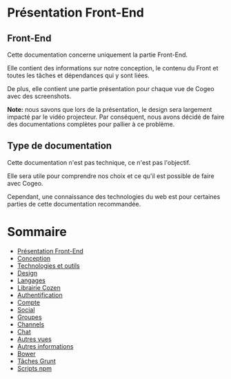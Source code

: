 # Présentation Front-End

## Front-End

Cette documentation concerne uniquement la partie Front-End.

Elle contient des informations sur notre conception, le contenu du Front et toutes les tâches et dépendances qui y sont liées.  

De plus, elle contient une partie présentation pour chaque vue de Cogeo avec des screenshots.  

**Note:** nous savons que lors de la présentation, le design sera largement impacté par le vidéo projecteur. Par conséquent, nous avons décidé de faire des documentations complètes pour pallier à ce problème.

## Type de documentation

Cette documentation n'est pas technique, ce n'est pas l'objectif.

Elle sera utile pour comprendre nos choix et ce qu'il est possible de faire avec Cogeo.

Cependant, une connaissance des technologies du web est pour certaines parties de cette documentation recommandée.

# Sommaire

- [Présentation Front-End](https://c0zen.github.io/Cogeo/front-end/about/)
- [Conception](https://c0zen.github.io/Cogeo/front-end/conception/)
- [Technologies et outils](https://c0zen.github.io/Cogeo/front-end/technologies/)
- [Design](https://c0zen.github.io/Cogeo/front-end/design/)
- [Langages](https://c0zen.github.io/Cogeo/front-end/languages/)
- [Librairie Cozen](https://c0zen.github.io/Cogeo/front-end/cozen/)
- [Authentification](https://c0zen.github.io/Cogeo/front-end/authentication/)
- [Compte](https://c0zen.github.io/Cogeo/front-end/account/)
- [Social](https://c0zen.github.io/Cogeo/front-end/social/)
- [Groupes](https://c0zen.github.io/Cogeo/front-end/groups/)
- [Channels](https://c0zen.github.io/Cogeo/front-end/channels/)
- [Chat](https://c0zen.github.io/Cogeo/front-end/chat/)
- [Autres vues](https://c0zen.github.io/Cogeo/front-end/others/)
- [Autres informations](https://c0zen.github.io/Cogeo/front-end/behind-stuff/)
- [Bower](https://c0zen.github.io/Cogeo/front-end/bower/)
- [Tâches Grunt](https://c0zen.github.io/Cogeo/front-end/grunt/)
- [Scripts npm](https://c0zen.github.io/Cogeo/front-end/npm/)

